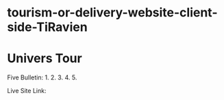# tourism-or-delivery-website-client-side-TiRavien

# Univers Tour

Five Bulletin:
1.
2.
3.
4.
5.

Live Site Link: 
